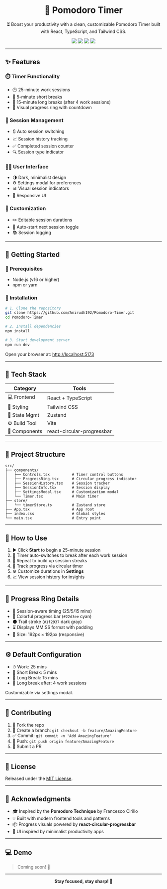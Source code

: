 <h1 align="center">🍅 Pomodoro Timer</h1>
<p align="center">⏳ Boost your productivity with a clean, customizable Pomodoro Timer built with React, TypeScript, and Tailwind CSS.</p>

<p align="center">
  <img src="https://img.shields.io/badge/status-active-brightgreen?style=for-the-badge" />
  <img src="https://img.shields.io/badge/react-18-blue?style=for-the-badge&logo=react" />
  <img src="https://img.shields.io/badge/tailwindcss-3-38b2ac?style=for-the-badge&logo=tailwind-css" />
  <img src="https://img.shields.io/badge/zustand-state-yellow?style=for-the-badge" />
</p>

---

## ✨ Features

### ⏱️ Timer Functionality
- 🕒 25-minute work sessions
- 🛌 5-minute short breaks
- 🌙 15-minute long breaks (after 4 work sessions)
- 🔄 Visual progress ring with countdown

### 🔁 Session Management
- 🔃 Auto session switching
- 📈 Session history tracking
- ✅ Completed session counter
- 🔍 Session type indicator

### 🧑‍🎨 User Interface
- 🌗 Dark, minimalist design
- ⚙️ Settings modal for preferences
- 📊 Visual session indicators
- 📱 Responsive UI

### 🧩 Customization
- ✏️ Editable session durations
- 🚀 Auto-start next session toggle
- 📚 Session logging

---

## 🚀 Getting Started

### 🔧 Prerequisites
- Node.js (v16 or higher)
- npm or yarn

### 🧪 Installation

```bash
# 1. Clone the repository
git clone https://github.com/Anirudh192/Pomodoro-Timer.git
cd Pomodoro-Timer

# 2. Install dependencies
npm install

# 3. Start development server
npm run dev
```

Open your browser at: [http://localhost:5173](http://localhost:5173)

---

## 🧱 Tech Stack

| Category        | Tools                              |
|----------------|-------------------------------------|
| 💻 Frontend     | React + TypeScript                  |
| 🎨 Styling      | Tailwind CSS                        |
| 🧠 State Mgmt   | Zustand                             |
| ⚙️ Build Tool   | Vite                                |
| 🔄 Components   | react-circular-progressbar          |

---

## 📁 Project Structure

```
src/
├── components/
│   ├── Controls.tsx          # Timer control buttons
│   ├── ProgressRing.tsx      # Circular progress indicator
│   ├── SessionHistory.tsx    # Session tracker
│   ├── SessionInfo.tsx       # Session display
│   ├── SettingsModal.tsx     # Customization modal
│   └── Timer.tsx             # Main timer
├── store/
│   └── timerStore.ts         # Zustand store
├── App.tsx                   # App root
├── index.css                 # Global styles
└── main.tsx                  # Entry point
```

---

## 🎯 How to Use

1. ▶️ Click **Start** to begin a 25-minute session
2. 🛑 Timer auto-switches to break after each work session
3. 🔄 Repeat to build up session streaks
4. 🎨 Track progress via circular timer
5. ⚙️ Customize durations in **Settings**
6. 📈 View session history for insights

---

## 🎨 Progress Ring Details

- 🧠 Session-aware timing (25/5/15 mins)
- 🌈 Colorful progress bar (`#22d3ee` cyan)
- 🌑 Trail stroke (`#1f2937` dark gray)
- ⌛ Displays MM:SS format with padding
- 📏 Size: 192px × 192px (responsive)

---

## ⚙️ Default Configuration

- ⏱ Work: 25 mins  
- 🌴 Short Break: 5 mins  
- 🌙 Long Break: 15 mins  
- 🔄 Long break after: 4 work sessions  

Customizable via settings modal.

---

## 🤝 Contributing

1. 🍴 Fork the repo  
2. 🌿 Create a branch: `git checkout -b feature/AmazingFeature`  
3. ✅ Commit: `git commit -m 'Add AmazingFeature'`  
4. 🚀 Push: `git push origin feature/AmazingFeature`  
5. 🔁 Submit a PR

---

## 📝 License

Released under the [MIT License](LICENSE).

---

## 🙏 Acknowledgments

- 🎓 Inspired by the **Pomodoro Technique** by Francesco Cirillo  
- 💡 Built with modern frontend tools and patterns  
- 📦 Progress visuals powered by **react-circular-progressbar**  
- 🎨 UI inspired by minimalist productivity apps

---

## 💻 Demo

> Coming soon! 🚧

---

<p align="center"><strong>Stay focused, stay sharp! 🍅</strong></p>
